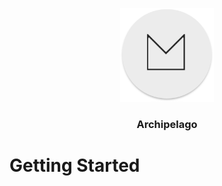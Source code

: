<p align="center">
  <a href="https://github.com/npezza93/archipelago">
    <img src="https://github.com/npezza93/archipelago/blob/repo-structure/.github/logo.png" width="150">
  </a>

  <h3 align="center">Archipelago</h3>
</p>

# Getting Started
